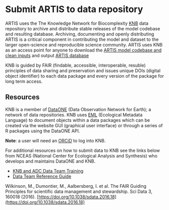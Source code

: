 # Submit ARTIS to data repository

ARTIS uses the The Knowledge Network for Biocomplexity [KNB](https://knb.ecoinformatics.org/) data repository to archive and distribute stable releases of the model codebase and resulting database. Archiving, documenting and openly distributing ARTIS is a critical component in contributing the model and dataset to the larger open-science and reproducible science community. ARTIS uses KNB as an access point for anyone to download the [ARTIS model codebase and clean inputs](doi:10.5063/F1862DXT) and output [ARTIS database](doi:10.5063/F1CZ35N7)

KNB is guided by FAIR (findable, accessible, interoperable, resuble) principles of data sharing and preservation and issues unique DOIs (digital object identifier) to each data package and every version of the package for long term access. 

## Resources

KNB is a member of [DataONE](https://www.dataone.org/) (Data Observation Network for Earth); a network of data repositories. KNB uses [EML](https://eml.ecoinformatics.org/) (Ecological Metadata Language) to document objects within a data packages which can be created via the website GUI (graphical user interface) or through a series of R packages using the DataONE API. 

**Note**: a user will need an [ORCiD](https://orcid.org/) to log into KNB.

For additional resources on how to submit data to KNB see the links below from NCEAS (National Center for Ecological Analysis and Synthesis) who develops and maintains DataONE and KNB.

- [KNB and ADC Data Team Training](https://nceas.github.io/datateam-training/training/)
- [Data Team Reference Guide](https://nceas.github.io/datateam-training/reference/)

Wilkinson, M., Dumontier, M., Aalbersberg, I. et al. The FAIR Guiding Principles for scientific data management and stewardship. Sci Data 3, 160018 (2016). [https://doi.org/10.1038/sdata.2016.18](https://doi.org/10.1038/sdata.2016.18)

